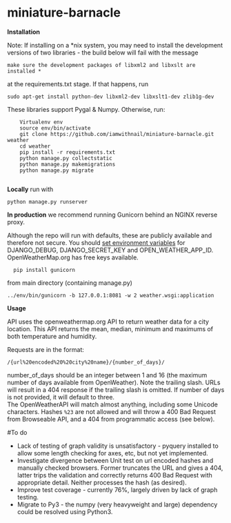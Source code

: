 # miniature-barnacle

**Installation** 

Note: If installing on a *nix system, you may need to install the development versions of two libraries - the build below will fail with the message 

```
make sure the development packages of libxml2 and libxslt are installed * 
``` 
at the requirements.txt stage.   If that happens, run 
``` 
sudo apt-get install python-dev libxml2-dev libxslt1-dev zlib1g-dev 
```
These libraries support Pygal & Numpy.  Otherwise, run: 

```
    Virtualenv env
    source env/bin/activate
    git clone https://github.com/iamwithnail/miniature-barnacle.git weather
    cd weather
    pip install -r requirements.txt
    python manage.py collectstatic 
    python manage.py makemigrations 
    python manage.py migrate 
    
```

**Locally** run with 
```
python manage.py runserver 
```

**In production** we recommend running Gunicorn behind an NGINX reverse proxy.   

Although the repo will run with defaults, these are publicly available and therefore not secure.  You should [set environment variables](https://www.digitalocean.com/community/tutorials/how-to-read-and-set-environmental-and-shell-variables-on-a-linux-vps) for DJANGO_DEBUG, DJANGO_SECRET_KEY and OPEN_WEATHER_APP_ID.
OpenWeatherMap.org has free keys available.   

```
  pip install gunicorn 
```
from main directory (containing manage.py)
```
../env/bin/gunicorn -b 127.0.0.1:8081 -w 2 weather.wsgi:application 
```

**Usage**

API uses the openweathermap.org API to return weather data for a city location.  This API returns the mean, median, minimum and maximums of both temperature and humidity.  

Requests are in the format: 
```
/{url%20encoded%20%20city%20name}/{number_of_days}/
```
number_of_days should be an integer between 1 and 16 (the maximum number of days available from OpenWeather).  Note the trailing slash.  URLs will result in a 404 response if the trailing slash is omitted. 
If number of days is not provided, it will default to three.  
The OpenWeatherAPI will match almost anything, including some Unicode characters.  Hashes `%23` are not allowed and will throw a 400 Bad Request from Browseable API, and a 404 from programmatic access (see below). 

#To do
- Lack of testing of graph validity is unsatisfactory - pyquery installed to allow some length checking for axes, etc, but not yet implemented.  
- Investigate divergence between Unit test on url encoded hashes and manually checked browsers.  Former truncates the URL and gives a 404, latter trips the validation and correctly returns 400 Bad Request with appropriate detail. Neither processes the hash (as desired).  
- Improve test coverage - currently 76%, largely driven by lack of graph testing. 
- Migrate to Py3 - the numpy (very heavyweight and large) dependency could be resolved using Python3. 

